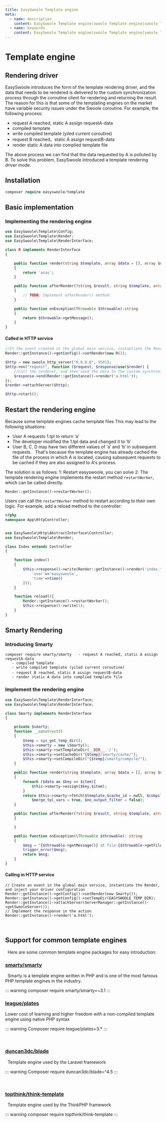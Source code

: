 ```yaml
---
title: EasySwoole Template engine
meta:
  - name: description
    content: EasySwoole Template engine|swoole Template engine|swoole Template rendering
  - name: keywords
    content: EasySwoole Template engine|swoole Template engine|swoole Template rendering
---
```


# Template engine
## Rendering driver
EasySwoole introduces the form of the template rendering driver, and the data that needs to be rendered is delivered to the custom synchronization process through the coroutine client for rendering and returning the result. The reason for this is that some of the templating engines on the market have variable security issues under the Swoole coroutine. For example, the following process:
   
   - request A reached, static A assign requestA-data
   - compiled template 
   - write compiled template (yiled current coroutine)
   - request B reached，static A assign requestB-data
   - render static A data into complied template file
   
   The above process we can find that the data requested by A is polluted by B. To solve this problem, EasySwoole introduced a template rendering driver mode.

## Installation
```php
composer require easyswoole/template
```    

## Basic implementation
### Implementing the rendering engine
```php
use EasySwoole\Template\Config;
use EasySwoole\Template\Render;
use EasySwoole\Template\RenderInterface;

class R implements RenderInterface
{

    public function render(string $template, array $data = [], array $options = []):?string
    {
        return 'asas';
    }

    public function afterRender(?string $result, string $template, array $data = [], array $options = [])
    {
        // TODO: Implement afterRender() method.
    }

    public function onException(Throwable $throwable):string
    {
        return $throwable->getMessage();
    }
}

```  

#### Called in HTTP service
```php
//In the event created in the global main service, instantiate the Render and inject your driver configuration
Render::getInstance()->getConfig()->setRender(new R());

$http = new swoole_http_server("0.0.0.0", 9501);
$http->on("request", function ($request, $response)use($render) {
    //Call the renderer, and then send the data to the custom synchronization process through the Ctrip client, and get the rendering result.
    $response->end(Render::getInstance()->render('a.html'));
});
$render->attachServer($http);

$http->start();
```

## Restart the rendering engine
Because some template engines cache template files
This may lead to the following situations:
* User A requests 1.tpl to return ‘a’
* The developer modified the 1.tpl data and changed it to ‘b’
* User B, C, D may have two different values of ‘a’ and ‘b’ in subsequent requests.
 
That's because the template engine has already cached the file of the process in which A is located, causing subsequent requests to be cached if they are also assigned to A's process.

The solution is as follows:
1: Restart easyswoole, you can solve
2: The template rendering engine implements the restart method `restartWorker`, which can be called directly.

````
Render::getInstance()->restartWorker();
````
Users can call the `restartWorker` method to restart according to their own logic.
For example, add a reload method to the controller:
````php
<?php
namespace App\HttpController;


use EasySwoole\Http\AbstractInterface\Controller;
use EasySwoole\Template\Render;

class Index extends Controller
{

    function index()
    {
        $this->response()->write(Render::getInstance()->render('index.tpl',[
            'user'=>'easyswoole',
            'time'=>time()
        ]));
    }

    function reload(){
        Render::getInstance()->restartWorker();
        $this->response()->write(1);
    }
}
````






## Smarty Rendering
### Introducing Smarty
```
composer require smarty/smarty   - request A reached, static A assign requestA-data
   - compiled template 
   - write compiled template (yiled current coroutine)
   - request B reached，static A assign requestB-data
   - render static A data into complied template file

```

### Implement the rendering engine
```php
use EasySwoole\Template\RenderInterface;
use EasySwoole\Template\RenderInterface;

class Smarty implements RenderInterface
{

    private $smarty;
    function __construct()
    {
        $temp = sys_get_temp_dir();
        $this->smarty = new \Smarty();
        $this->smarty->setTemplateDir(__DIR__.'/');
        $this->smarty->setCacheDir("{$temp}/smarty/cache/");
        $this->smarty->setCompileDir("{$temp}/smarty/compile/");
    }

    public function render(string $template, array $data = [], array $options = []): ?string
    {
        foreach ($data as $key => $item){
            $this->smarty->assign($key,$item);
        }
        return $this->smarty->fetch($template,$cache_id = null, $compile_id = null, $parent = null, $display = false,
            $merge_tpl_vars = true, $no_output_filter = false);
    }

    public function afterRender(?string $result, string $template, array $data = [], array $options = [])
    {

    }

    public function onException(\Throwable $throwable): string
    {
        $msg = "{$throwable->getMessage()} at file:{$throwable->getFile()} line:{$throwable->getLine()}";
        trigger_error($msg);
        return $msg;
    }
}
```


#### Calling in HTTP service
```
// Create an event in the global main service, instantiate the Render, and inject your driver configuration
Render::getInstance()->getConfig()->setRender(new Smarty());
Render::getInstance()->getConfig()->setTempDir(EASYSWOOLE_TEMP_DIR);
Render::getInstance()->attachServer(ServerManager::getInstance()->getSwooleServer());
// Implement the response in the action
Render::getInstance()->render('a.html');

```
 
## Support for common template engines
 
Here are some common template engine packages for easy introduction:
 
### [smarty/smarty](https://github.com/smarty-php/smarty)
 
Smarty is a template engine written in PHP and is one of the most famous PHP template engines in the industry.
 

::: warning 
composer require smarty/smarty=~3.1
:::

 
 
### [league/plates](https://github.com/thephpleague/plates)
 
Lower cost of learning and higher freedom with a non-compiled template engine using native PHP syntax
 

::: warning
Composer require league/plates=3.*
:::

 
### [duncan3dc/blade](https://github.com/duncan3dc/blade)
 
Template engine used by the Laravel framework
 

::: warning
Composer require duncan3dc/blade=^4.5
:::

 
### [topthink/think-template](https://github.com/top-think/think-template)
 
Template engine used by the ThinkPHP framework
 

::: warning 
 composer require topthink/think-template
:::
